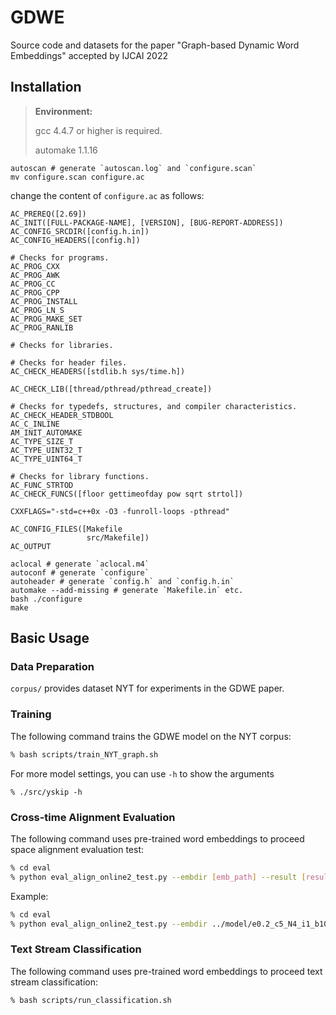 # GDWE
Source code and datasets for the paper "Graph-based Dynamic Word Embeddings" accepted by IJCAI 2022

## Installation

> **Environment:**
>
> gcc 4.4.7 or higher is required.
>
> automake 1.1.16

```shell
autoscan # generate `autoscan.log` and `configure.scan`
mv configure.scan configure.ac
```

change the content of `configure.ac` as follows:

```
AC_PREREQ([2.69])
AC_INIT([FULL-PACKAGE-NAME], [VERSION], [BUG-REPORT-ADDRESS])
AC_CONFIG_SRCDIR([config.h.in])
AC_CONFIG_HEADERS([config.h])

# Checks for programs.
AC_PROG_CXX
AC_PROG_AWK
AC_PROG_CC
AC_PROG_CPP
AC_PROG_INSTALL
AC_PROG_LN_S
AC_PROG_MAKE_SET
AC_PROG_RANLIB

# Checks for libraries.

# Checks for header files.
AC_CHECK_HEADERS([stdlib.h sys/time.h])

AC_CHECK_LIB([thread/pthread/pthread_create])

# Checks for typedefs, structures, and compiler characteristics.
AC_CHECK_HEADER_STDBOOL
AC_C_INLINE
AM_INIT_AUTOMAKE
AC_TYPE_SIZE_T
AC_TYPE_UINT32_T
AC_TYPE_UINT64_T

# Checks for library functions.
AC_FUNC_STRTOD
AC_CHECK_FUNCS([floor gettimeofday pow sqrt strtol])

CXXFLAGS="-std=c++0x -O3 -funroll-loops -pthread"

AC_CONFIG_FILES([Makefile
                 src/Makefile])
AC_OUTPUT
```

```shell
aclocal # generate `aclocal.m4`
autoconf # generate `configure`
autoheader # generate `config.h` and `config.h.in`
automake --add-missing # generate `Makefile.in` etc.
bash ./configure
make
```



## Basic Usage

### Data Preparation

`corpus/` provides dataset NYT for experiments in the GDWE paper.



### Training

The following command trains the GDWE model on the NYT corpus:

```   sh
% bash scripts/train_NYT_graph.sh
```

For more model settings, you can use `-h` to show the arguments

```
% ./src/yskip -h
```



### Cross-time Alignment Evaluation

The following command uses pre-trained word embeddings to proceed space alignment evaluation test:

```   sh
% cd eval
% python eval_align_online2_test.py --embdir [emb_path] --result [result_file_name] 
```

Example:

``` sh
% cd eval
% python eval_align_online2_test.py --embdir ../model/e0.2_c5_N4_i1_b1000_E0.2_J0.05_A1.25/ --result gdwe-nyt-test
```



### Text Stream Classification

The following command uses pre-trained word embeddings to proceed text stream classification:

``` 
% bash scripts/run_classification.sh
```



